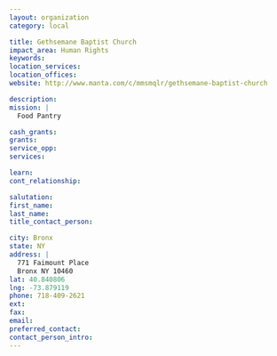 ```yaml
---
layout: organization
category: local

title: Gethsemane Baptist Church
impact_area: Human Rights
keywords: 
location_services: 
location_offices: 
website: http://www.manta.com/c/mmsmqlr/gethsemane-baptist-church

description: 
mission: |
  Food Pantry

cash_grants: 
grants: 
service_opp: 
services: 

learn: 
cont_relationship: 

salutation: 
first_name: 
last_name: 
title_contact_person: 

city: Bronx
state: NY
address: |
  771 Faimount Place     
  Bronx NY 10460
lat: 40.840806
lng: -73.879119
phone: 718-409-2621
ext: 
fax: 
email: 
preferred_contact: 
contact_person_intro: 
---
```

